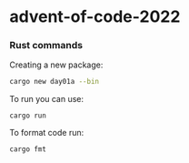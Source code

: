 # advent-of-code-2022


### Rust commands


Creating a new package:

```sh
cargo new day01a --bin
```

To run you can use:
```shell
cargo run
```

To format code run:
```
cargo fmt
```
